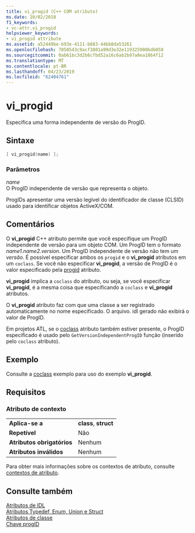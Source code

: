 ```yaml
---
title: vi_progid (C++ COM atributo)
ms.date: 10/02/2018
f1_keywords:
- vc-attr.vi_progid
helpviewer_keywords:
- vi_progid attribute
ms.assetid: a52449be-b93e-4111-b883-44bb8da53261
ms.openlocfilehash: 7050543c9acf3801a99d3e32e119325900bdb050
ms.sourcegitcommit: 0ab61bc3d2b6cfbd52a16c6ab2b97a8ea1864f12
ms.translationtype: MT
ms.contentlocale: pt-BR
ms.lasthandoff: 04/23/2019
ms.locfileid: "62404761"
---
```

# <a name="viprogid"></a>vi_progid

Especifica uma forma independente de versão do ProgID.

## <a name="syntax"></a>Sintaxe

```cpp
[ vi_progid(name) ];
```

### <a name="parameters"></a>Parâmetros

*name*<br/>
O ProgID independente de versão que representa o objeto.

ProgIDs apresentar uma versão legível do identificador de classe (CLSID) usado para identificar objetos ActiveX/COM.

## <a name="remarks"></a>Comentários

O **vi_progid** C++ atributo permite que você especifique um ProgID independente de versão para um objeto COM. Um ProgID tem o formato *name1.name2.version*. Um ProgID independente de versão não tem um *versão*. É possível especificar ambos os `progid` e o **vi_progid** atributos em um `coclass`. Se você não especificar **vi_progid**, a versão de ProgID é o valor especificado pela [progid](progid.md) atributo.

**vi_progid** implica a `coclass` do atributo, ou seja, se você especificar **vi_progid**, é a mesma coisa que especificando a `coclass` e **vi_progid** atributos.

O **vi_progid** atributo faz com que uma classe a ser registrado automaticamente no nome especificado. O arquivo. idl gerado não exibirá o valor de ProgID.

Em projetos ATL, se o [coclass](coclass.md) atributo também estiver presente, o ProgID especificado é usado pelo `GetVersionIndependentProgID` função (inserido pelo `coclass` atributo).

## <a name="example"></a>Exemplo

Consulte a [coclass](coclass.md) exemplo para uso do exemplo **vi_progid**.

## <a name="requirements"></a>Requisitos

### <a name="attribute-context"></a>Atributo de contexto

|||
|-|-|
|**Aplica-se a**|**class**, **struct**|
|**Repetível**|Não|
|**Atributos obrigatórios**|Nenhum|
|**Atributos inválidos**|Nenhum|

Para obter mais informações sobre os contextos de atributo, consulte [contextos de atributo](cpp-attributes-com-net.md#contexts).

## <a name="see-also"></a>Consulte também

[Atributos de IDL](idl-attributes.md)<br/>
[Atributos Typedef, Enum, Union e Struct](typedef-enum-union-and-struct-attributes.md)<br/>
[Atributos de classe](class-attributes.md)<br/>
[Chave progID](/windows/desktop/com/-progid--key)
